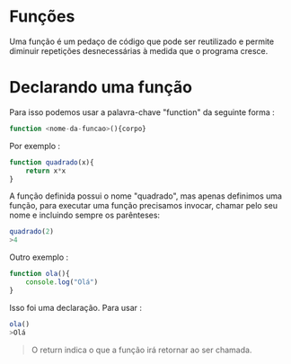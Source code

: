 # Funções

Uma função é um pedaço de código que pode ser reutilizado e permite diminuir repetições desnecessárias à medida que o programa cresce.

# Declarando uma função

Para isso podemos usar a palavra-chave "function" da seguinte forma :

```javascript
function <nome-da-funcao>(){corpo}
```

Por exemplo :

```javascript
function quadrado(x){
    return x*x
}
```

A função definida possui o nome "quadrado", mas apenas definimos uma função, para executar uma função precisamos invocar, chamar pelo seu nome e incluindo sempre os parênteses:

```javascript
quadrado(2)
>4
```

Outro exemplo :

```javascript
function ola(){
    console.log("Olá")
}
```

Isso foi uma declaração. Para usar :

```javascript
ola()
>Olá
```

> O return indica o que a função irá retornar ao ser chamada.


